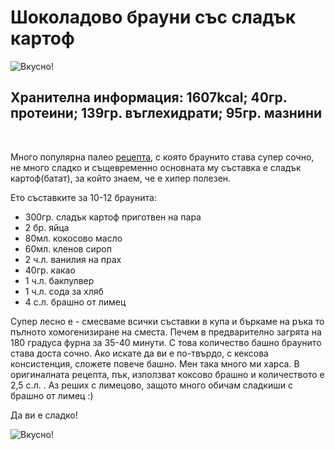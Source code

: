 # Шоколадово брауни със сладък картоф

![Вкусно!](/images/2017/12/DD3F3F62-33C8-4824-A5A8-77CEE7C88622-1024x768.jpeg "Да Ви е сладко!")

<h2>Хранителна информация: 1607kcal; 40гр. протеини; 139гр. въглехидрати; 95гр. мазнини</h2>
&nbsp;

Много популярна палео <a href="http://eatdrinkpaleo.com.au/chocolate-brownies-that-blew-me-away/" target="_blank" rel="noopener">рецепта</a>, с която браунито става супер сочно, не много сладко и същевременно основната му съставка е сладък картоф(батат), за който знаем, че е хипер полезен.

Ето съставките за 10-12 браунита:
<ul>
 	<li>300гр. сладък картоф приготвен на пара</li>
 	<li>2 бр. яйца</li>
 	<li>80мл. кокосово масло</li>
 	<li>60мл. кленов сироп</li>
 	<li>2 ч.л. ванилия на прах</li>
 	<li>40гр. какао</li>
 	<li>1 ч.л. бакпулвер</li>
 	<li>1 ч.л. сода за хляб</li>
 	<li>4 с.л. брашно от лимец</li>
</ul>
Супер лесно е - смесваме всички съставки в купа и бъркаме на ръка то пълното хомогенизиране на сместа. Печем в предварително загрята на 180 градуса фурна за 35-40 минути. С това количество башно браунито става доста сочно. Ако искате да ви е по-твърдо, с кексова консистенция, сложете повече башно. Мен така много ми харса. В оригиналната рецепта, пък, използват коксово брашно и количеството е 2,5 с.л. . Аз реших с лимецово, защото много обичам сладкиши с брашно от лимец :)

Да ви е сладко!

![Вкусно!](/images/2017/12/55834930-78A1-480C-B0D2-A1F692CB82CF-1024x768.jpeg "Да Ви е сладко!")
